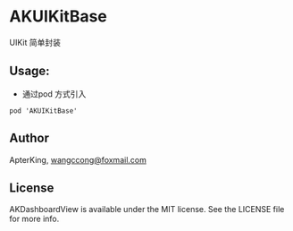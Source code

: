 # AKUIKitBase
UIKit 简单封装

## Usage:   
 
- 通过pod 方式引入

``` pod 'AKUIKitBase' ```
	
## Author

ApterKing, wangccong@foxmail.com

## License

AKDashboardView is available under the MIT license. See the LICENSE file for more info.
